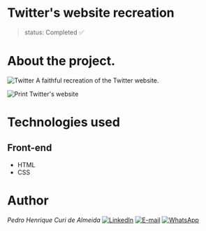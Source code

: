 # Twitter's website recreation
>status: Completed ✅

# About the project.
![Twitter](https://img.shields.io/badge/Twitter-1DA1F2?style=for-the-badge&logo=twitter&logoColor=white) A faithful recreation of the Twitter website.

![Print Twitter's website](https://github.com/PedroCuri88/Twitter---Website/assets/174622769/49df52df-55f8-4de4-b71c-5d94b3cc23ee)

# Technologies used
## Front-end
- HTML
- CSS

# Author
*Pedro Henrique Curi de Almeida* [![LinkedIn](https://img.shields.io/badge/LinkedIn-0077B5?style=for-the-badge&logo=linkedin&logoColor=white)](https://www.linkedin.com/in/pedrocuri/) 
[![E-mail](https://img.shields.io/badge/Gmail-D14836?style=for-the-badge&logo=gmail&logoColor=white)](mailto:pedrohenriqueafa@gmail.com) 
[![WhatsApp](https://img.shields.io/badge/WhatsApp-25D366?style=for-the-badge&logo=whatsapp&logoColor=white)](https://wa.me/+5521982696426?text=Ol%C3%A1%2FHi%2FHola%2FHallo%2F%E4%BD%A0%E5%A5%BD%2FBonjour)
